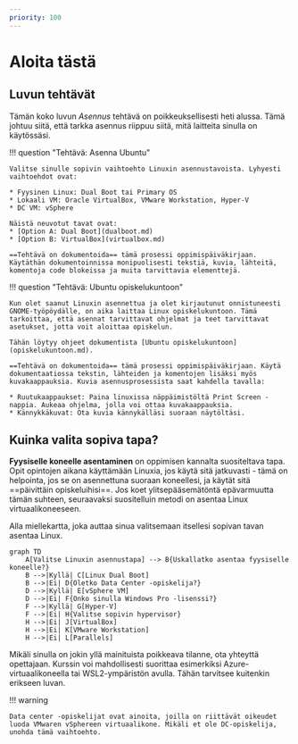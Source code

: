 ```yaml
---
priority: 100
---
```


# Aloita tästä

## Luvun tehtävät

Tämän koko luvun *Asennus* tehtävä on poikkeuksellisesti heti alussa. Tämä johtuu siitä, että tarkka asennus riippuu siitä, mitä laitteita sinulla on käytössäsi.

!!! question "Tehtävä: Asenna Ubuntu"

    Valitse sinulle sopivin vaihtoehto Linuxin asennustavoista. Lyhyesti vaihtoehdot ovat:

    * Fyysinen Linux: Dual Boot tai Primary OS
    * Lokaali VM: Oracle VirtualBox, VMware Workstation, Hyper-V
    * DC VM: vSphere

    Näistä neuvotut tavat ovat:
    * [Option A: Dual Boot](dualboot.md)
    * [Option B: VirtualBox](virtualbox.md)

    ==Tehtävä on dokumentoida== tämä prosessi oppimispäiväkirjaan. Käytäthän dokumentoinnissa monipuolisesti tekstiä, kuvia, lähteitä, komentoja code blokeissa ja muita tarvittavia elementtejä.


!!! question "Tehtävä: Ubuntu opiskelukuntoon"

    Kun olet saanut Linuxin asennettua ja olet kirjautunut onnistuneesti GNOME-työpöydälle, on aika laittaa Linux opiskelukuntoon. Tämä tarkoittaa, että asennat tarvittavat ohjelmat ja teet tarvittavat asetukset, jotta voit aloittaa opiskelun.

    Tähän löytyy ohjeet dokumentista [Ubuntu opiskelukuntoon](opiskelukuntoon.md).

    ==Tehtävä on dokumentoida== tämä prosessi oppimispäiväkirjaan. Käytä dokumentaatiossa tekstin, lähteiden ja komentojen lisäksi myös kuvakaappauksia. Kuvia asennusprosessista saat kahdella tavalla:
    
    * Ruutukaappaukset: Paina linuxissa näppäimistöltä Print Screen -nappia. Aukeaa ohjelma, jolla voi ottaa kuvakaappauksia.
    * Kännykkäkuvat: Ota kuvia kännykälläsi suoraan näytöltäsi.

## Kuinka valita sopiva tapa?

**Fyysiselle koneelle asentaminen** on oppimisen kannalta suositeltava tapa. Opit opintojen aikana käyttämään Linuxia, jos käytä sitä jatkuvasti - tämä on helpointa, jos se on asennettuna suoraan koneellesi, ja käytät sitä ==päivittäin opiskeluihisi==. Jos koet ylitsepääsemätöntä epävarmuutta tämän suhteen, seuraavaksi suositelluin metodi on asentaa Linux virtuaalikoneeseen.

Alla miellekartta, joka auttaa sinua valitsemaan itsellesi sopivan tavan asentaa Linux.

```mermaid
graph TD
    A[Valitse Linuxin asennustapa] --> B{Uskallatko asentaa fyysiselle koneelle?}
    B -->|Kyllä| C[Linux Dual Boot]
    B -->|Ei| D{Oletko Data Center -opiskelija?}
    D -->|Kyllä| E[vSphere VM]
    D -->|Ei| F{Onko sinulla Windows Pro -lisenssi?}
    F -->|Kyllä| G[Hyper-V]
    F -->|Ei| H{Valitse sopivin hypervisor}
    H -->|Ei| J[VirtualBox]
    H -->|Ei| K[VMware Workstation]
    H -->|Ei| L[Parallels]
```

Mikäli sinulla on jokin yllä mainituista poikkeava tilanne, ota yhteyttä opettajaan. Kurssin voi mahdollisesti suorittaa esimerkiksi Azure-virtuaalikoneella tai WSL2-ympäristön avulla. Tähän tarvitsee kuitenkin erikseen luvan.

!!! warning

    Data center -opiskelijat ovat ainoita, joilla on riittävät oikeudet luoda VMwaren vSphereen virtuaalikone. Mikäli et ole DC-opiskelija, unohda tämä vaihtoehto.

